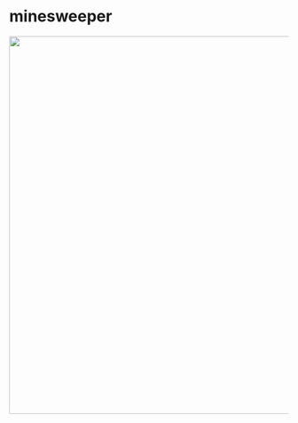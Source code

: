 # minesweeper

<img align="center" width="680" src="https://raw.githubusercontent.com/xaoc-303/minesweeper/master/minesweeper.png" />
